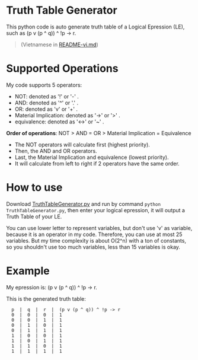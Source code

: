 # Truth Table Generator
This python code is auto generate truth table of  a Logical Epression (LE), such as (p v (p ^ q)) ^ !p -> r. 

>(Vietnamese in [README-vi.md](README-vi.md))

# Supported Operations

My code supports 5 operators: 
- NOT: denoted as '!' or '-' . 
- AND: denoted as '^' or '.' .
- OR: denoted as 'v' or '+' .
- Material Implication: denoted as '->' or '>' .
- equivalence: denoted as '<->' or '~' .

**Order of operations**: NOT > AND = OR > Material Implication = Equivalence
- The NOT operators will calculate first (highest priority).
- Then, the AND and OR operators.
- Last, the Material Implication and equivalence (lowest priority).
- It will calculate from left to right if 2 operators have the same order.

# How to use
Download [TruthTableGenerator.py](TruthTableGenerator.py) and run by command `python TruthTableGenerator.py`, then enter your logical epression, it will output a Truth Table of your LE.

You can use lower letter to represent variables, but don't use 'v' as variable, because it is an operator in my code. Therefore, you can use at most 25 variables. But my time complexity is about O(2^n) with a ton of constants, so you shouldn't use too much variables, less than 15 variables is okay. 

# Example
My epression is: (p v (p ^ q)) ^ !p -> r.

This is the generated truth table:
```
  p  |  q  |  r  |  (p v (p ^ q)) ^ !p -> r
  0  |  0  |  0  |  1
  0  |  0  |  1  |  1
  0  |  1  |  0  |  1
  0  |  1  |  1  |  1
  1  |  0  |  0  |  1
  1  |  0  |  1  |  1
  1  |  1  |  0  |  1
  1  |  1  |  1  |  1
```

